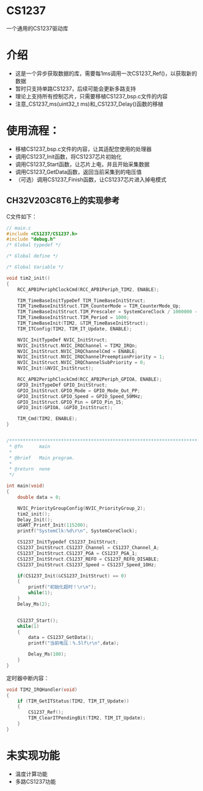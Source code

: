 # CS1237
一个通用的CS1237驱动库

# 介绍
- 这是一个异步获取数据的库，需要每1ms调用一次CS1237_Ref()，以获取新的数据
- 暂时只支持单路CS1237，后续可能会更新多路支持
- 理论上支持所有控制芯片，只需要移植CS1237_bsp.c文件的内容
- 注意_CS1237_ms(uint32_t ms)和_CS1237_Delay()函数的移植

# 使用流程：
- 移植CS1237_bsp.c文件的内容，让其适配您使用的处理器
- 调用CS1237_Init函数，将CS1237芯片初始化
- 调用CS1237_Start函数，让芯片上电，并且开始采集数据
- 调用CS1237_GetData函数，返回当前采集到的电压值
- （可选）调用CS1237_Finish函数，让CS1237芯片进入掉电模式

## CH32V203C8T6上的实现参考

C文件如下：
``` c
// main.c
#include <CS1237/CS1237.h>
#include "debug.h"
/* Global typedef */

/* Global define */

/* Global Variable */

void tim2_init()
{
    RCC_APB1PeriphClockCmd(RCC_APB1Periph_TIM2, ENABLE);

    TIM_TimeBaseInitTypeDef TIM_TimeBaseInitStruct;
    TIM_TimeBaseInitStruct.TIM_CounterMode = TIM_CounterMode_Up;
    TIM_TimeBaseInitStruct.TIM_Prescaler = SystemCoreClock / 1000000 - 1;
    TIM_TimeBaseInitStruct.TIM_Period = 1000;
    TIM_TimeBaseInit(TIM2, &TIM_TimeBaseInitStruct);
    TIM_ITConfig(TIM2, TIM_IT_Update, ENABLE);

    NVIC_InitTypeDef NVIC_InitStruct;
    NVIC_InitStruct.NVIC_IRQChannel = TIM2_IRQn;
    NVIC_InitStruct.NVIC_IRQChannelCmd = ENABLE;
    NVIC_InitStruct.NVIC_IRQChannelPreemptionPriority = 1;
    NVIC_InitStruct.NVIC_IRQChannelSubPriority = 0;
    NVIC_Init(&NVIC_InitStruct);

    RCC_APB2PeriphClockCmd(RCC_APB2Periph_GPIOA, ENABLE);
    GPIO_InitTypeDef GPIO_InitStruct;
    GPIO_InitStruct.GPIO_Mode = GPIO_Mode_Out_PP;
    GPIO_InitStruct.GPIO_Speed = GPIO_Speed_50MHz;
    GPIO_InitStruct.GPIO_Pin = GPIO_Pin_15;
    GPIO_Init(GPIOA, &GPIO_InitStruct);

    TIM_Cmd(TIM2, ENABLE);
}


/*********************************************************************
 * @fn      main
 *
 * @brief   Main program.
 *
 * @return  none
 */

int main(void)
{
    double data = 0;

    NVIC_PriorityGroupConfig(NVIC_PriorityGroup_2);
    tim2_init();
    Delay_Init();
    USART_Printf_Init(115200);
    printf("SystemClk:%d\r\n", SystemCoreClock);

    CS1237_InitTypedef CS1237_InitStruct;
    CS1237_InitStruct.CS1237_Channel = CS1237_Channel_A;
    CS1237_InitStruct.CS1237_PGA = CS1237_PGA_1;
    CS1237_InitStruct.CS1237_REFO = CS1237_REFO_DISABLE;
    CS1237_InitStruct.CS1237_Speed = CS1237_Speed_10Hz;

    if(CS1237_Init(&CS1237_InitStruct) == 0)
    {
        printf("初始化超时！\r\n");
        while(1);
    }
    Delay_Ms(2);


    CS1237_Start();
    while(1)
    {
        data = CS1237_GetData();
        printf("当前电压：%.5lf\r\n",data);

        Delay_Ms(100);
    }
}
```
定时器中断内容：
``` c
void TIM2_IRQHandler(void)
{
    if (TIM_GetITStatus(TIM2, TIM_IT_Update))
    {
        CS1237_Ref();
        TIM_ClearITPendingBit(TIM2, TIM_IT_Update);
    }
}
```

# 未实现功能
- 温度计算功能
- 多路CS1237功能
